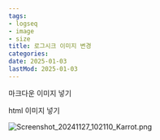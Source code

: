 ```yaml
---
tags:
- logseq
- image
- size
title: 로그시크 이미지 변경
categories:
date: 2025-01-03
lastMod: 2025-01-03
---
```







마크다운 이미지 넣기

html 이미지 넣기

![Screenshot_20241127_102110_Karrot.png](assets/screenshot_20241127_102110_karrot_1732714239937_0.png)






